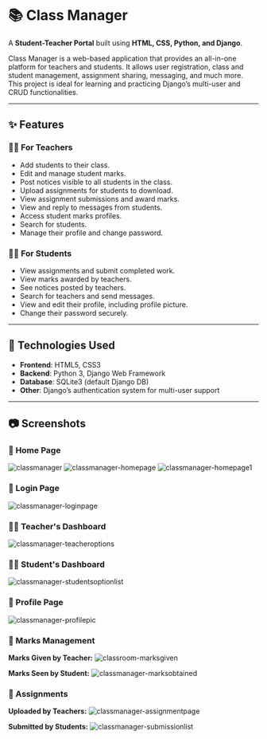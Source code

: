 # 📚 Class Manager

A **Student-Teacher Portal** built using **HTML, CSS, Python, and Django**.

Class Manager is a web-based application that provides an all-in-one platform for teachers and students. It allows user registration, class and student management, assignment sharing, messaging, and much more. This project is ideal for learning and practicing Django’s multi-user and CRUD functionalities.

---

## ✨ Features

### 👩‍🏫 For Teachers
- Add students to their class.
- Edit and manage student marks.
- Post notices visible to all students in the class.
- Upload assignments for students to download.
- View assignment submissions and award marks.
- View and reply to messages from students.
- Access student marks profiles.
- Search for students.
- Manage their profile and change password.

### 👨‍🎓 For Students
- View assignments and submit completed work.
- View marks awarded by teachers.
- See notices posted by teachers.
- Search for teachers and send messages.
- View and edit their profile, including profile picture.
- Change their password securely.

---

## 🚀 Technologies Used

- **Frontend**: HTML5, CSS3
- **Backend**: Python 3, Django Web Framework
- **Database**: SQLite3 (default Django DB)
- **Other**: Django’s authentication system for multi-user support

---

## 📷 Screenshots

### 🔹 Home Page
![classmanager](https://user-images.githubusercontent.com/59278577/85334196-73729680-b4f8-11ea-90b6-a42336e1d7dd.PNG)
![classmanager-homepage](https://user-images.githubusercontent.com/59278577/85334362-c2203080-b4f8-11ea-973c-e9ff6b481810.PNG)
![classmanager-homepage1](https://user-images.githubusercontent.com/59278577/85334481-f398fc00-b4f8-11ea-88fc-ba3371076930.PNG)

### 🔐 Login Page
![classmanager-loginpage](https://user-images.githubusercontent.com/59278577/85334573-1deab980-b4f9-11ea-86b9-4e1367e78057.PNG)

### 🧑‍🏫 Teacher's Dashboard
![classmanager-teacheroptions](https://user-images.githubusercontent.com/59278577/85334843-8cc81280-b4f9-11ea-8162-2ac5756f3884.PNG)

### 👩‍🎓 Student's Dashboard
![classmanager-studentsoptionlist](https://user-images.githubusercontent.com/59278577/85336072-ac603a80-b4fb-11ea-87b5-a942ce294a2b.PNG)

### 👤 Profile Page
![classmanager-profilepic](https://user-images.githubusercontent.com/59278577/85335035-f34d3080-b4f9-11ea-9478-bc4632798eef.PNG)

### 📝 Marks Management
**Marks Given by Teacher:**
![classroom-marksgiven](https://user-images.githubusercontent.com/59278577/85335383-8d14dd80-b4fa-11ea-8257-797c5a0fe52a.PNG)

**Marks Seen by Student:**
![classmanager-marksobtained](https://user-images.githubusercontent.com/59278577/85335564-d6fdc380-b4fa-11ea-8219-09d40f96f8e7.PNG)

### 📂 Assignments
**Uploaded by Teachers:**
![classmanager-assignmentpage](https://user-images.githubusercontent.com/59278577/85335929-6c995300-b4fb-11ea-883d-48ab096dd89a.PNG)

**Submitted by Students:**
![classmanager-submissionlist](https://user-images.githubusercontent.com/59278577/85335777-2e039880-b4fb-11ea-8d7d-0edc517ac11e.PNG)

